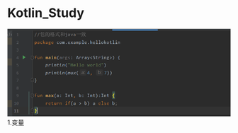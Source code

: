 # Kotlin_Study
![images](https://github.com/Raphrodite/Kotlin_Study/blob/main/images/kotlin1.png)
1.变量
